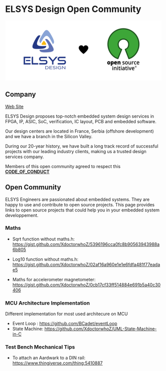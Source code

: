 # ELSYS Design Open Community

<p align="center">
   <img src="logo_elsys.png" alt="logo_elsys" width="800"/>
</p>

## Company

[Web Site](https://www.elsys-design.com/en/)

ELSYS Design proposes top-notch embedded system design services in FPGA, IP, ASIC, SoC, verification, IC layout, PCB and embedded software.

Our design centers are located in France, Serbia (offshore development) and we have a branch in the Silicon Valley.

During our 20-year history, we have built a long track record of successful projects with our leading industry clients, making us a trusted design services company.

Members of this open community agreed to respect this [**CODE_OF_CONDUCT**](https://github.com/ngisedsysle/.github/blob/main/CODE_OF_CONDUCT.md)

## Open Community

ELSYS Engineers are passionated about embedded systems. They are happy to use and contribute to open source projects. This page provides links to open source projects that could help you in your embedded system developpement.

### Maths

- Sqrt function without maths.h: https://gist.github.com/XdoctorwhoZ/5396196cca0fc8b90563943988a6b805
- Log10 function without maths.h: https://gist.github.com/XdoctorwhoZ/02af16a960e1e1e6fdfa481f77eadae5

- Maths for accelerometer magnetometer: https://gist.github.com/XdoctorwhoZ/0cb17cf33ff514884e691b5a40c30406

### MCU Architecture Implementation

Different implementation for most used architecure on MCU

- Event Loop : https://github.com/BCadet/eventLoop
- State Machine: https://github.com/XdoctorwhoZ/UML-State-Machine-in-C


### Test Bench Mechanical Tips

- To attach an Aardwark to a DIN rail: https://www.thingiverse.com/thing:5410887

